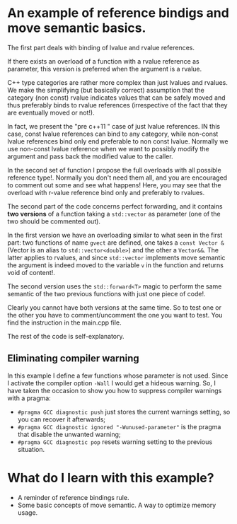 # An example of reference bindigs and move semantic basics. #

The first part deals with binding of lvalue and rvalue
references. 

If there exists an overload of a function with a
rvalue reference as parameter, this version is preferred when the
argument is a rvalue. 

C++ type categories are rather more complex than just
lvalues and rvalues. We make the simplifying (but basically correct) assumption
that the category (non const) rvalue indicates values that can be safely moved and
thus preferably binds to rvalue references (irrespective of the fact
that they are eventually moved or not!).

In fact, we present the "pre c++11 " case of just lvalue references. IN this case, const lvalue references can bind to any category,
while non-const lvalue references bind only end preferable to non const lvalue. Normally we use non-const lvalue reference when
we want to possibly modify the argument and pass back the modified value to the caller.

In the second set of function I propose the full overloads with all possible reference type!. Normally you don't 
need them all, and you are encouraged to comment out some and see what happens! Here, you may see that the overload with r-value reference
bind only and preferably to rvalues.


The second part of the code concerns perfect forwarding, and it contains **two versions** 
of a function taking a `std::vector` as parameter (one of the two should be commented out).

In the first version we have an overloading similar to what seen in the first part: two functions of name
``gvect`` are defined, one takes a `const Vector &` (Vector is an
alias to `std::vector<double>`) and the other a `Vector&&`. The latter
applies to rvalues, and since `std::vector` implements move semantic
the argument is indeed moved to
the variable `v` in the function and returns void of content!.

The second version uses the `std::forward<T>` magic to perform the same
semantic of the two previous functions with just one piece of code!.

Clearly you cannot have both versions at the same time. So to test one or the other you have to comment/uncomment the one you want to test.
You find the instruction in the main.cpp file.

The rest of the code is self-explanatory.

## Eliminating compiler warning ##
In this example I define a few functions whose parameter is not used. Since I activate the compiler option `-Wall` I would get a hideous warning. So, I have taken the occasion to show 
you how to suppress compiler warnings with a pragma:

- `#pragma GCC diagnostic push` just stores the current warnings setting, so you can recover it afterwards;  
- `#pragma GCC diagnostic ignored "-Wunused-parameter"` is the pragma that disable the unwanted warning;
- `#pragma GCC diagnostic pop` resets warning setting to the previous situation.



# What do I learn with this example? #
- A reminder of reference bindings rule.
- Some basic concepts of move semantic. A way to optimize memory usage. 